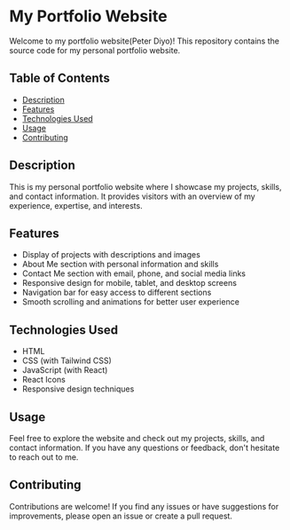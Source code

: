 # My Portfolio Website        
      
Welcome to my portfolio website(Peter Diyo)! This repository contains the source code for my personal portfolio website.   
  
## Table of Contents 
   
- [Description](#description)    
- [Features](#features)   
- [Technologies Used](#technologies-used) 
- [Usage](#Usage)        
- [Contributing](#contributing)  
 
## Description    
 
This is my personal portfolio website where I showcase my projects, skills, and contact information. It provides visitors with an overview of my experience, expertise, and interests.
 
## Features

- Display of projects with descriptions and images
- About Me section with personal information and skills
- Contact Me section with email, phone, and social media links
- Responsive design for mobile, tablet, and desktop screens
- Navigation bar for easy access to different sections
- Smooth scrolling and animations for better user experience

## Technologies Used

- HTML
- CSS (with Tailwind CSS)
- JavaScript (with React)
- React Icons
- Responsive design techniques

## Usage

Feel free to explore the website and check out my projects, skills, and contact information. If you have any questions or feedback, don't hesitate to reach out to me.

## Contributing

Contributions are welcome! If you find any issues or have suggestions for improvements, please open an issue or create a pull request.
